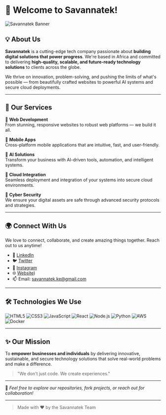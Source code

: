 # 👋 Welcome to Savannatek!

![Savannatek Banner](https://your-custom-banner-url.com/banner.png) 

## 💡 About Us

**Savannatek** is a cutting-edge tech company passionate about **building digital solutions that power progress**. We're based in Africa and committed to delivering **high-quality, scalable, and future-ready technology solutions** to clients across the globe.

We thrive on innovation, problem-solving, and pushing the limits of what's possible — from beautifully crafted websites to powerful AI systems and secure cloud deployments.

---

## 🚀 Our Services

🔹 **Web Development**  
From stunning, responsive websites to robust web platforms — we build it all.

🔹 **Mobile Apps**  
Cross-platform mobile applications that are intuitive, fast, and user-friendly.

🔹 **AI Solutions**  
Transform your business with AI-driven tools, automation, and intelligent systems.

🔹 **Cloud Integration**  
Seamless deployment and integration of your systems into secure cloud environments.

🔹 **Cyber Security**  
We ensure your digital assets are safe through advanced security protocols and strategies.

---

## 🌍 Connect With Us

We love to connect, collaborate, and create amazing things together. Reach out to us anytime!

- 💼 [LinkedIn]((https://linkedin.com/company/savannatek/))  
- 🐦 [Twitter](https://twitter.com/savannatek)  
- 📸 [Instagram](https://instagram.com/savannatek)  
- 🌐 [Website](https://savannatek.vercel.app/)) 
- 📫 Email: savannatek.ke@gmail.com 

---

## 🛠️ Technologies We Use

![HTML5](https://img.shields.io/badge/HTML5-E34F26?style=flat&logo=html5&logoColor=white)
![CSS3](https://img.shields.io/badge/CSS3-1572B6?style=flat&logo=css3&logoColor=white)
![JavaScript](https://img.shields.io/badge/JavaScript-F7DF1E?style=flat&logo=javascript&logoColor=black)
![React](https://img.shields.io/badge/React-20232A?style=flat&logo=react&logoColor=61DAFB)
![Node.js](https://img.shields.io/badge/Node.js-339933?style=flat&logo=nodedotjs&logoColor=white)
![Python](https://img.shields.io/badge/Python-14354C?style=flat&logo=python&logoColor=white)
![AWS](https://img.shields.io/badge/AWS-232F3E?style=flat&logo=amazon-aws&logoColor=white)
![Docker](https://img.shields.io/badge/Docker-2496ED?style=flat&logo=docker&logoColor=white)

---

## ✨ Our Mission

To **empower businesses and individuals** by delivering innovative, sustainable, and secure technology solutions that solve real-world problems and make a difference.

> "We don't just code. We create experiences."

---

📌 _Feel free to explore our repositories, fork projects, or reach out for collaboration!_

---

> Made with ❤️ by the Savannatek Team
